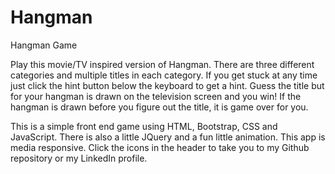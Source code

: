 # Hangman
Hangman Game

Play this movie/TV inspired version of Hangman. There are three different categories and multiple titles in each category. If you get stuck at any time just click  the hint button below the keyboard to get a hint. Guess the title but for your hangman is drawn on the television screen and you win! If the hangman is drawn before you figure out the title, it is game over for you.




This is a simple front end game using HTML, Bootstrap, CSS and JavaScript. There is also a little JQuery and a fun little animation. This app is media responsive. Click the icons in the header to take you to my Github repository or my LinkedIn profile.
